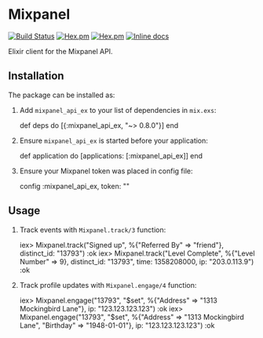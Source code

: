 # Mixpanel

[![Build Status](https://travis-ci.org/asakura/mixpanel_api_ex.svg?branch=master)](https://travis-ci.org/asakura/mixpanel_api_ex)
[![Hex.pm](https://img.shields.io/hexpm/v/mixpanel_api_ex.svg?style=flat-square)](https://hex.pm/packages/mixpanel_api_ex)
[![Hex.pm](https://img.shields.io/hexpm/dt/mixpanel_api_ex.svg?style=flat-square)](https://hex.pm/packages/mixpanel_api_ex)
[![Inline docs](http://inch-ci.org/github/asakura/mixpanel_api_ex.svg?branch=master&style=flat)](http://inch-ci.org/github/asakura/mixpanel_api_ex)

Elixir client for the Mixpanel API.

## Installation

The package can be installed as:

  1. Add `mixpanel_api_ex` to your list of dependencies in `mix.exs`:

        def deps do
          [{:mixpanel_api_ex, "~> 0.8.0"}]
        end

  2. Ensure `mixpanel_api_ex` is started before your application:

        def application do
          [applications: [:mixpanel_api_ex]]
        end

  3. Ensure your Mixpanel token was placed in config file:
  
        config :mixpanel_api_ex, token: "<Put API token here>"

## Usage

  1. Track events with `Mixpanel.track/3` function:
  
        iex> Mixpanel.track("Signed up", %{"Referred By" => "friend"}, distinct_id: "13793")
        :ok
        iex> Mixpanel.track("Level Complete", %{"Level Number" => 9}, distinct_id: "13793", time: 1358208000, ip: "203.0.113.9")
        :ok
        
  2. Track profile updates with `Mixpanel.engage/4` function:
  
        iex> Mixpanel.engage("13793", "$set", %{"Address" => "1313 Mockingbird Lane"}, ip: "123.123.123.123")
        :ok
        iex> Mixpanel.engage("13793", "$set", %{"Address" => "1313 Mockingbird Lane", "Birthday" => "1948-01-01"}, ip: "123.123.123.123")
        :ok

